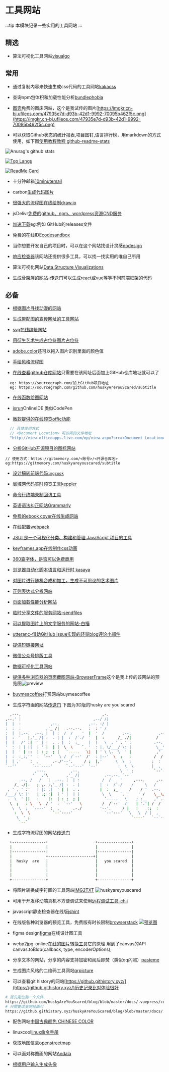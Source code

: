 # 工具网站
:::tip
本模块记录一些实用的工具网站
:::

## 精选

* 算法可视化工具网站[visualgo](https://visualgo.net/en)

## 常用
* 通过复制内容来快速生成css代码的工具网站[kakacss](https://renzhezhilu.gitee.io/kakacss/)

* 查询npm包体积和加载性能分析[bundlephobia](https://bundlephobia.com/) 

* [图壳](https://imgkr.com/)免费的图床网站，这个是我试传的图片[https://imgkr.cn-bj.ufileos.com/47935e7d-d93b-42d1-9992-70095b462f5c.png](https://imgkr.cn-bj.ufileos.com/47935e7d-d93b-42d1-9992-70095b462f5c.png)

* 可以获取Github状态的统计报表,项目图钉,语言排行榜，用markdown的方式使用，如下图[使用教程教程 github-readme-stats](https://github.com/anuraghazra/github-readme-stats)

![Anurag's github stats](https://github-readme-stats.vercel.app/api?username=huskyareyouscared&show_icons=true&theme=cobalt)

[![Top Langs](https://github-readme-stats.vercel.app/api/top-langs/?username=huskyareyouscared&layout=compact)](https://github.com/huskyareyouscared/subtitle)

[![ReadMe Card](https://github-readme-stats.vercel.app/api/pin/?username=huskyareyouscared&repo=subtitle)](https://github.com/huskyareyouscared/subtitle)

* 十分钟邮箱[10minutemail](https://10minutemail.net/)

* carbon[生成代码图片](https://carbon.now.sh/)

* [很强大的流程图在线绘制draw.io](https://www.draw.io/)

* jsDelivr[免费的github、npm、wordpress资源CND服务](https://www.jsdelivr.com/)

* [加速下载](https://d.serctl.com/)eg:例如 GitHub的releases文件

* 免费的在线IDE[codesandbox](https://codesandbox.io/)

* 当你想要开发自己的项目时，可以在这个网站找设计灵感[nodesign](https://nodesign.dev/)

* [响应检查器](https://www.websiteplanet.com/zh-hans/webtools/responsive-checker/)该网站还提供很多工具，可以找一找实用的唯自己所用

* 算法可视化网站[Data Structure Visualizations](https://www.cs.usfca.edu/~galles/visualization/Algorithms.html)

* [生成骨架屏的网站-传送门](https://skeletonreact.com/)可以生成react或vue等等不同前端框架的代码

## 必备
* [根据图片寻找动漫的网站](https://trace.moe/)

* [生成带配图的宣传网址的工具网站](https://thumbnail.ai/)

* [svg在线编辑网站](https://www.zhangxinxu.com/sp/svg/)

* [用衍生艺术生成占位符图片占位符](https://generative-placeholders.glitch.me/)

* [adobe.color](https://color.adobe.com/zh/create/color-wheel/)还可以拖入图片识别里面的颜色值

* [手绘风格流程图](https://excalidraw.com)

* [在线查看github仓库网站](https://sourcegraph.com)只需要在该网址后面加上GitHub仓库地址就可以了
```
  eg: https://sourcegraph.com/加上GitHub项目地址
  eg: https://sourcegraph.com/github.com/huskyAreYouScared/subtitle
```
* [在线函数绘图网站](https://helloacm.com/tools/math-plot-graph/)

* [jsrun](http://jsrun.net/new)OnlineIDE 类似CodePen

* [微软提供的在线预览offic功能](https://www.microsoft.com/en-us/microsoft-365/blog/2013/04/10/office-web-viewer-view-office-documents-in-a-browser/?eu=true)
```js
  // 具体使用方式
  // <Document Location> 可访问的文件地址
  "http://view.officeapps.live.com/op/view.aspx?src=<Document Location>"
``` 
* [分析GitHub开源项目的图标网站](https://gitmemory.com/) 
```
// 使用方式：https://gitmemory.com/<账号>/<开源仓库名>
eg:https://gitmemory.com/huskyareyouscared/subtitle
```

* [设计稿转前端代码`imgcook`](https://www.imgcook.com/)

* [局域网代码实时预览工具keppler](https://brunosimon.github.io/keppler/)

* [命令行终端录制回访工具](https://github.com/JavaCS3/xterm-player)

* [英语语法纠正网站Grammarly](https://app.grammarly.com/)

* [免费的ebook cover在线生成网站](https://diybookcovers.com/3Dmockups/)

* [在线配置webpack](https://createapp.dev/)

* [JSUI 是一个可视化分类、构建和管理 JavaScript 项目的工具](https://github.com/kitze/JSUI)

* [keyframes.app在线制作css动画](https://keyframes.app/)

* [360查字体，是否可以免费商用](https://fonts.safe.360.cn/)

* [浏览器自动化脚本语言和运行时 kasaya](https://github.com/syscolabs/kasaya)

* [对图片进行随机合成和加工，生成不可思议的艺术图片](https://artbreeder.com/browse)

* [正则表达式分析网站](https://regexper.com/)

* [页面加载性能分析网站](https://developers.google.com/speed/pagespeed/insights/)

* [临时分享文件的服务网站-sendfiles](https://sendfiles.online/)

* [可以提取图片上的文字服务的网站-白描](https://web.baimiaoapp.com/)

* [utteranc-借助GitHub issue实现的轻量blog评论小部件](https://utteranc.es/)

* [提供短链接网址](https://urlify.cn/)

* [微信公众号排版工具](https://mdnice.com/)

* [数据可视化工具网站](https://flourish.studio/examples/)

* [提供多种浏览器的页面截图网站-BrowserFrame](https://browserframe.com/)这个是我上传的该网站的预览图![preview](https://imgkr.cn-bj.ufileos.com/099293cb-def4-4e2d-97fa-cd62ad5814a6.png)

* [buymeacoffee](https://www.buymeacoffee.com/)打赏网站buymeacoffee

* 生成字符画的网站[传送门](http://patorjk.com/software/taag/#p=display&f=3D%20Diagonal&t=husky%20are%0Ayou%20scared) 下图为3D版的husky are you scared
```bash          
  ,---,                                    ,-.                                                           
,--.' |                                ,--/ /|                                                           
|  |  :             ,--,             ,--. :/ |                                 __  ,-.                   
:  :  :           ,'_ /|   .--.--.   :  : ' /                                ,' ,'/ /|                   
:  |  |,--.  .--. |  | :  /  /    '  |  '  /        .--,            ,--.--.  '  | |' | ,---.             
|  :  '   |,'_ /| :  . | |  :  /`./  '  |  :      /_ ./|           /       \ |  |   ,'/     \            
|  |   /' :|  ' | |  . . |  :  ;_    |  |   \  , ' , ' :          .--.  .-. |'  :  / /    /  |           
'  :  | | ||  | ' |  | |  \  \    `. '  : |. \/___/ \: |           \__\/: . .|  | ' .    ' / |           
|  |  ' | ::  | : ;  ; |   `----.   \|  | ' \ \.  \  ' |           ," .--.; |;  : | '   ;   /|           
|  :  :_:,''  :  `--'   \ /  /`--'  /'  : |--'  \  ;   :          /  /  ,.  ||  , ; '   |  / |           
|  | ,'    :  ,      .-./'--'.     / ;  |,'      \  \  ;         ;  :   .'   \---'  |   :    |           
`--''       `--`----'      `--'---'  '--'         :  \  \        |  ,     .-./       \   \  /      ,---, 
             ,---.           ,--,                  \  ' ;         `--`---'    __  ,-. `----'     ,---.'| 
            '   ,'\        ,'_ /|           .--.--. `--`                    ,' ,'/ /|            |   | : 
      .--, /   /   |  .--. |  | :          /  /    '     ,---.     ,--.--.  '  | |' | ,---.      |   | | 
    /_ ./|.   ; ,. :,'_ /| :  . |         |  :  /`./    /     \   /       \ |  |   ,'/     \   ,--.__| | 
 , ' , ' :'   | |: :|  ' | |  . .         |  :  ;_     /    / '  .--.  .-. |'  :  / /    /  | /   ,'   | 
/___/ \: |'   | .; :|  | ' |  | |          \  \    `. .    ' /    \__\/: . .|  | ' .    ' / |.   '  /  | 
 .  \  ' ||   :    |:  | : ;  ; |           `----.   \'   ; :__   ," .--.; |;  : | '   ;   /|'   ; |:  | 
  \  ;   : \   \  / '  :  `--'   \         /  /`--'  /'   | '.'| /  /  ,.  ||  , ; '   |  / ||   | '/  ' 
   \  \  ;  `----'  :  ,      .-./        '--'.     / |   :    :;  :   .'   \---'  |   :    ||   :    :| 
    :  \  \          `--`----'              `--'---'   \   \  / |  ,     .-./       \   \  /  \   \  /   
     \  ' ;                                             `----'   `--`---'            `----'    `----'    
      `--`                                                                                               
```

* 生成字符流程图的网站[传送门](http://stable.ascii-flow.appspot.com/#Draw)
```bash
  +---------------+                     +---------------+
  |               |                     |               |
  |---------------|                     |---------------|
  |               +--------------------+|               |
  |  husky  are   |                     |   you scared  |
  |               |                     |               |
  |               |                     |               |
  |               |                     |               |
  +---------------+                     +---------------+
```

* 将图片转换成字符画的工具网站[IMG2TXT](https://www.degraeve.com/img2txt.php)
![huskyareyouscared](https://imgkr.cn-bj.ufileos.com/be15be3a-29b0-44d5-a872-b7f6a40fd7aa.png)

* 可用于开发移动端真机不方便调试来使用[远程调试工具-chii](https://github.com/liriliri/chii/)

* javascript静态检查器在线版[jshint](https://jshint.com/)

* 在线版各种浏览器的预览工具，免费版有时长限制[browserstack](https://live.browserstack.com/)
[![预览图](https://imgkr.cn-bj.ufileos.com/782d916d-092f-495d-8af6-9a35f7011062.png)](https://live.browserstack.com/)

* figma design[figma](https://www.figma.com/)在线设计图工具

* webp2jpg-online[在线的图片转换工具](https://github.com/renzhezhilu/webp2jpg-online)它的原理 用到了canvas的API canvas.toBlob(callback, type, encoderOptions);

* 分享文本的网站，分享的内容支持加密和阅后即焚（类似qq闪照）[pasteme](https://pasteme.cn/)

* 生成图片风格的二维码工具网站[qrpicture](https://www.qrpicture.com/)

* 可以查看git history的网站[https://github.githistory.xyz/](https://github.githistory.xyz/)历史记录比对体验很好
```bash
# 首先定位到一个文件
https://github.com/huskyAreYouScared/blog/blob/master/docs/.vuepress/config.js
# 只需要改变网址即可
https://github.githistory.xyz/huskyAreYouScared/blog/blob/master/docs/.vuepress/config.js
```

* 配色网站[中国古典颜色 CHINESE COLOR](https://colors.ichuantong.cn/)

* linuxcool[linux命令手册](https://www.linuxcool.com/)

* 获取地图信息[openstreetmap](https://www.openstreetmap.org/)

* 可以画对称图画的网站[Andala](https://www.aliciaunderhill.xyz/Andala/)

* [根据用户输入生成头像](https://multiavatar.com/)